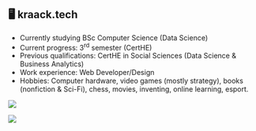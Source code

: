 ## 🖥️ kraack.tech 
- Currently studying BSc Computer Science (Data Science)
- Current progress: 3<sup>rd</sup> semester (CertHE)
- Previous qualifications: CertHE in Social Sciences (Data Science & Business Analytics)
- Work experience: Web Developer/Design
- Hobbies: Computer hardware, video games (mostly strategy), books (nonfiction & Sci-Fi), chess, movies, inventing, online learning, esport.


![](https://github-readme-stats.vercel.app/api?username=kraack-tech&show_icons=true&count_private=true&theme=tokyonight&hide=stars)

![](https://github-readme-stats.vercel.app/api/top-langs/?username=kraack-tech&layout=compact&show_icons=true&theme=dracula)


<!--
**kris-e2u/kris-e2u** is a ✨ _special_ ✨ repository because its `README.md` (this file) appears on your GitHub profile.

<!--
**kraack-tech/kraack-tech** is a ✨ _special_ ✨ repository because its `README.md` (this file) appears on your GitHub profile.

Here are some ideas to get you started:

- 🔭 I’m currently working on ...
- 🌱 I’m currently learning ...
- 👯 I’m looking to collaborate on ...
- 🤔 I’m looking for help with ...
- 💬 Ask me about ...
- 📫 How to reach me: ...
- 😄 Pronouns: ...
- ⚡ Fun fact: ...
-->
